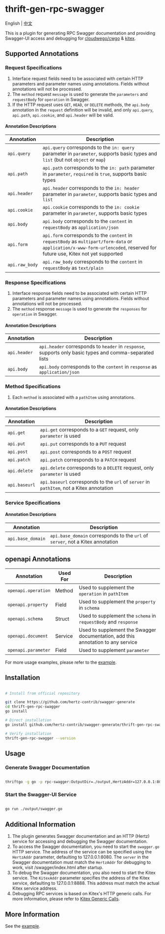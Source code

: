 # thrift-gen-rpc-swagger

English | [中文](README_CN.md)

This is a plugin for generating RPC Swagger documentation and providing Swagger-UI access and debugging for [cloudwego/cwgo](https://github.com/cloudwego/cwgo) & [kitex](https://github.com/cloudwego/kitex).

## Supported Annotations

### Request Specifications

1. Interface request fields need to be associated with certain HTTP parameters and parameter names using annotations. Fields without annotations will not be processed.
2. The `method` request `message` is used to generate the `parameters` and `requestBody` for `operation` in Swagger.
3. If the HTTP request uses `GET`, `HEAD`, or `DELETE` methods, the `api.body` annotation in the `request` definition will be invalid, and only `api.query`, `api.path`, `api.cookie`, and `api.header` will be valid.

#### Annotation Descriptions

| Annotation     | Description                                                                                                                                                                |  
|----------------|----------------------------------------------------------------------------------------------------------------------------------------------------------------------------|
| `api.query`    | `api.query` corresponds to the `in: query` parameter in `parameter`, supports basic types and `list` (but not `object` or `map`)                                           |  
| `api.path`     | `api.path` corresponds to the `in: path` parameter in `parameter`, `required` is `true`, supports basic types                                                              |
| `api.header`   | `api.header` corresponds to the `in: header` parameter in `parameter`, supports basic types and `list`                                                                     |       
| `api.cookie`   | `api.cookie` corresponds to the `in: cookie` parameter in `parameter`, supports basic types                                                                                |
| `api.body`     | `api.body` corresponds to the `content` in `requestBody` as `application/json`                                                                                             |
| `api.form`     | `api.form` corresponds to the `content` in `requestBody` as `multipart/form-data` or `application/x-www-form-urlencoded`, reserved for future use, Kitex not yet supported | 
| `api.raw_body` | `api.raw_body` corresponds to the `content` in `requestBody` as `text/plain`                                                                                               |

### Response Specifications

1. Interface response fields need to be associated with certain HTTP parameters and parameter names using annotations. Fields without annotations will not be processed.
2. The `method` response `message` is used to generate the `responses` for `operation` in Swagger.

#### Annotation Descriptions

| Annotation   | Description                                                                                             |  
|--------------|---------------------------------------------------------------------------------------------------------|
| `api.header` | `api.header` corresponds to `header` in `response`, supports only basic types and comma-separated lists |
| `api.body`   | `api.body` corresponds to the `content` in `response` as `application/json`                             |

### Method Specifications

1. Each `method` is associated with a `pathItem` using annotations.

#### Annotation Descriptions

| Annotation    | Description                                                                              |  
|---------------|------------------------------------------------------------------------------------------|
| `api.get`     | `api.get` corresponds to a `GET` request, only `parameter` is used                       |
| `api.put`     | `api.put` corresponds to a `PUT` request                                                 |
| `api.post`    | `api.post` corresponds to a `POST` request                                               |
| `api.patch`   | `api.patch` corresponds to a `PATCH` request                                             |
| `api.delete`  | `api.delete` corresponds to a `DELETE` request, only `parameter` is used                 |
| `api.baseurl` | `api.baseurl` corresponds to the `url` of `server` in `pathItem`, not a Kitex annotation |

### Service Specifications

#### Annotation Descriptions

| Annotation        | Description                                                                    |  
|-------------------|--------------------------------------------------------------------------------|
| `api.base_domain` | `api.base_domain` corresponds to the `url` of `server`, not a Kitex annotation |

## openapi Annotations

| Annotation          | Used For | Description                                                                      |  
|---------------------|----------|----------------------------------------------------------------------------------|
| `openapi.operation` | Method   | Used to supplement the `operation` in `pathItem`                                 |
| `openapi.property`  | Field    | Used to supplement the `property` in `schema`                                    |
| `openapi.schema`    | Struct   | Used to supplement the `schema` in `requestBody` and `response`                  |
| `openapi.document`  | Service  | Used to supplement the Swagger documentation, add this annotation to any service |
| `openapi.parameter` | Field    | Used to supplement `parameter`                                                   |

For more usage examples, please refer to the [example](example/hello.thrift).

## Installation

```sh

# Install from official repository

git clone https://github.com/hertz-contrib/swagger-generate
cd thrift-gen-rpc-swagger
go install

# Direct installation
go install github.com/hertz-contrib/swagger-generate/thrift-gen-rpc-swagger@latest

# Verify installation
thrift-gen-rpc-swagger --version
```

## Usage

### Generate Swagger Documentation

```sh

thriftgo -g go -p rpc-swagger:OutputDir=./output,HertzAddr=127.0.0.1:8080,KitexAddr=127.0.0.1:8888 hello.thrift

```
### Start the Swagger-UI Service

```sh

go run ./output/swagger.go

```

## Additional Information

1. The plugin generates Swagger documentation and an HTTP (Hertz) service for accessing and debugging the Swagger documentation.
2. To access the Swagger documentation, you need to start the `swagger.go` HTTP service. The address of the service can be specified using the `HertzAddr` parameter, defaulting to 127.0.0.1:8080. The `server` in the Swagger documentation must match the `HertzAddr` for debugging to work, visit /swagger/index.html after startup.
3. To debug the Swagger documentation, you also need to start the Kitex service. The `KitexAddr` parameter specifies the address of the Kitex service, defaulting to 127.0.0.1:8888. This address must match the actual Kitex service address.
4. Debugging RPC services is based on Kitex's HTTP generic calls. For more information, please refer to [Kitex Generic Calls](https://www.cloudwego.io/en/docs/kitex/tutorials/advanced-feature/generic-call/thrift_idl_annotation_standards/).

## More Information

See the [example](example/hello.thrift).